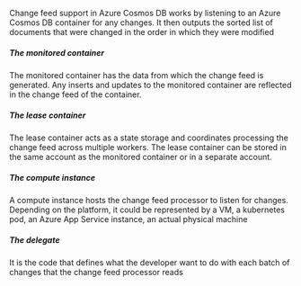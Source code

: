  Change feed support in Azure Cosmos DB works by listening to an Azure Cosmos DB container for any changes.
 It then outputs the sorted list of documents that were changed in the order in which they were modified

 ##### The monitored container
 The monitored container has the data from which the change feed is generated. Any inserts and updates to the monitored container are reflected in the change feed of the container.

 ##### The lease container
 The lease container acts as a state storage and coordinates processing the change feed across multiple workers. The lease container can be stored in the same account as the monitored container or in a separate account.

 ##### The compute instance
 A compute instance hosts the change feed processor to listen for changes. Depending on the platform, it could be represented by a VM, a kubernetes pod, an Azure App Service instance, an actual physical machine

 ##### The delegate
 It is the code that defines what the developer want to do with each batch of changes that the change feed processor reads
